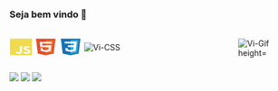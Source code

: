 ### Seja bem vindo 👋

<div style="display: inline_block"><br>
  <img align="center" alt="Vi-Js" height="30" width="40"   
    src="https://raw.githubusercontent.com/devicons/devicon/master/icons/javascript/javascript-plain.svg">
  <img align="center" alt="Vi-HTML" height="30" width="40"       
    src="https://raw.githubusercontent.com/devicons/devicon/master/icons/html5/html5-original.svg">
  <img align="center" alt="Vi-CSS" height="30" width="40" 
    src="https://raw.githubusercontent.com/devicons/devicon/master/icons/css3/css3-original.svg">
  <img align="center" alt="Vi-CSS" height="40" width="40" 
    src="https://img.icons8.com/?size=512&id=hsPbhkOH4FMe&format=png">
  <img align="right" alt="Vi-Gif height="100" width="100" 
    src="https://cdn.discordapp.com/attachments/1141908293154000979/1141908488809873468/giphy.gif">
</div>


 ##
 
<div>
 <a href="https://instagram.com/vitoriasantos90" target="_blank"><img src="https://img.shields.io/badge/-Instagram-%23E4405F?style=for-the-badge&logo=instagram&logoColor=white" target="_blank"></a>
  <a href = "mailto:svitoria9815@gmail.com"><img src="https://img.shields.io/badge/-Gmail-%23333?style=for-the-badge&logo=gmail&logoColor=white" target="_blank"></a>
  <a href="https://www.linkedin.com/in/vitoria-santos-586a04232" target="_blank"><img src="https://img.shields.io/badge/-LinkedIn-%230077B5?style=for-the-badge&logo=linkedin&logoColor=white" target="_blank"></a>
  
</div>
